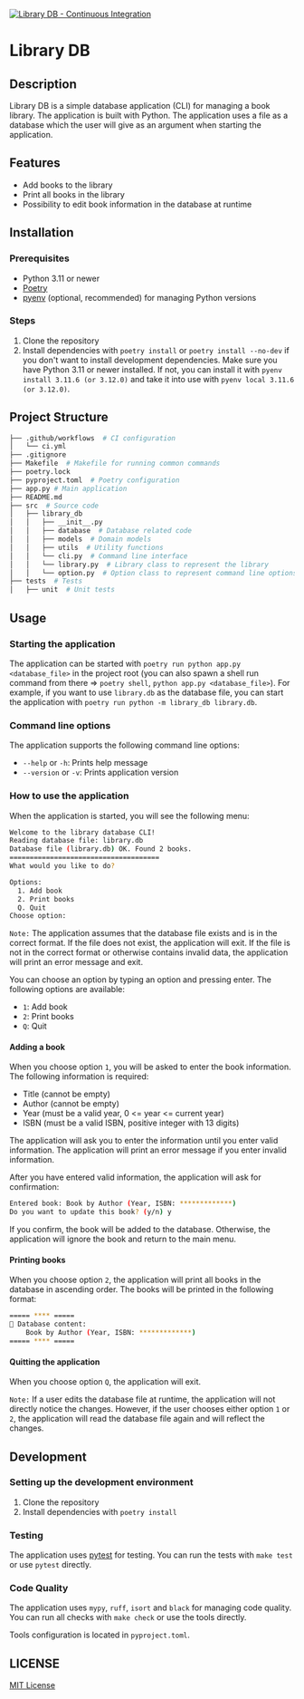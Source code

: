 [![Library DB - Continuous Integration](https://github.com/mikeleppane/book-library-db/actions/workflows/ci.yml/badge.svg?branch=master)](https://github.com/mikeleppane/book-library-db/actions/workflows/ci.yml)

# Library DB

## Description

Library DB is a simple database application (CLI) for managing a book library. The application is built with Python. The application uses a file as a database which the user will give as an argument when starting the application.

## Features

- Add books to the library
- Print all books in the library
- Possibility to edit book information in the database at runtime

## Installation

### Prerequisites

- Python 3.11 or newer
- [Poetry](https://python-poetry.org/)
- [pyenv](https://github.com/pyenv/pyenv) (optional, recommended) for managing Python versions

### Steps

1. Clone the repository
2. Install dependencies with `poetry install` or `poetry install --no-dev` if you don't want to install development dependencies. Make sure you have Python 3.11 or newer installed. If not, you can install it with `pyenv install 3.11.6 (or 3.12.0)` and take it into use with `pyenv local 3.11.6 (or 3.12.0)`.

## Project Structure

```bash
├── .github/workflows  # CI configuration
│   └── ci.yml
├── .gitignore 
├── Makefile  # Makefile for running common commands
├── poetry.lock 
├── pyproject.toml  # Poetry configuration
├── app.py # Main application
├── README.md
├── src  # Source code
│   ├── library_db
│   │   ├── __init__.py
│   │   ├── database  # Database related code
│   │   ├── models  # Domain models
│   │   ├── utils  # Utility functions
│   │   └── cli.py  # Command line interface
│   │   └── library.py  # Library class to represent the library
│   │   └── option.py  # Option class to represent command line options
├── tests  # Tests
│   ├── unit  # Unit tests
```

## Usage

### Starting the application

The application can be started with `poetry run python app.py <database_file>` in the project root (you can also spawn a shell run command from there => `poetry shell`, `python app.py <database_file>`).
For example, if you want to use `library.db` as the database file, you can start the application with `poetry run python -m library_db library.db`.

### Command line options

The application supports the following command line options:

- `--help` or `-h`: Prints help message
- `--version` or `-v`: Prints application version

### How to use the application

When the application is started, you will see the following menu:

```bash
Welcome to the library database CLI!
Reading database file: library.db
Database file (library.db) OK. Found 2 books.
=====================================
What would you like to do?

Options:
  1. Add book
  2. Print books
  Q. Quit
Choose option:
```

`Note:` The application assumes that the database file exists and is in the correct format. If the file does not exist, the application will exit. If the file is not in the correct format or otherwise contains invalid data, the application will print an error message and exit.

You can choose an option by typing an option and pressing enter. The following options are available:

- `1`: Add book
- `2`: Print books
- `Q`: Quit

#### Adding a book

When you choose option `1`, you will be asked to enter the book information. The following information is required:

- Title (cannot be empty)
- Author (cannot be empty)
- Year (must be a valid year, 0 <= year <= current year)
- ISBN (must be a valid ISBN, positive integer with 13 digits)

The application will ask you to enter the information until you enter valid information. The application will print an error message if you enter invalid information.

After you have entered valid information, the application will ask for confirmation: 

```bash
Entered book: Book by Author (Year, ISBN: *************)
Do you want to update this book? (y/n) y
```

If you confirm, the book will be added to the database. Otherwise, the application will ignore the book and return to the main menu.

#### Printing books

When you choose option `2`, the application will print all books in the database in ascending order. The books will be printed in the following format:

```bash
===== **** =====
📃 Database content:
    Book by Author (Year, ISBN: *************)
===== **** =====

```

#### Quitting the application

When you choose option `Q`, the application will exit.

`Note:` If a user edits the database file at runtime, the application will not directly notice the changes. However, if the user chooses either option `1` or `2`, the application will read the database file again and will reflect the changes.

## Development

### Setting up the development environment

1. Clone the repository
2. Install dependencies with `poetry install`

### Testing

The application uses [pytest](https://docs.pytest.org/en/latest/) for testing. You can run the tests with `make test` or use `pytest` directly.

### Code Quality

The application uses `mypy`, `ruff`, `isort` and `black` for managing code quality. You can run all checks with `make check` or use the tools directly.

Tools configuration is located in `pyproject.toml`.

## LICENSE

[MIT License](https://opensource.org/license/mit/)
